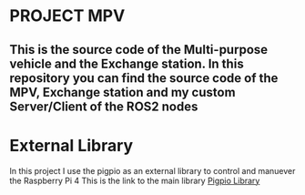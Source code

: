 # PROJECT MPV
 
This is the source code of the Multi-purpose vehicle and the Exchange station.
In this repository you can find the source code of the MPV, Exchange station and my custom Server/Client of the ROS2 nodes
---

# External Library

In this project I use the pigpio as an external library to control and manuever the Raspberry Pi 4
This is the link to the main library [Pigpio Library](https://github.com/joan2937/pigpio)